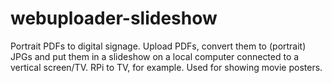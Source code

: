# webuploader-slideshow
Portrait PDFs to digital signage. Upload PDFs, convert them to (portrait) JPGs and put them in a slideshow on a local computer connected to a vertical screen/TV. RPi to TV, for example. Used for showing movie posters.
